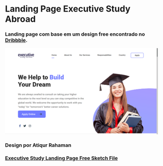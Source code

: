 # Landing Page Executive Study Abroad
### Landing page com base em um design free encontrado no [Dribbble](https://dribbble.com/).
![](./screenshot.png)

### Design por **Atiqur Rahaman**
### [Executive Study Landing Page Free Sketch File](https://dribbble.com/shots/14129356-Executive-Study-Landing-Page-Free-Sketch-File)